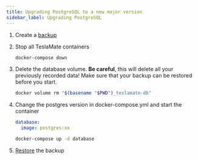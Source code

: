 ```yaml
---
title: Upgrading PostgreSQL to a new major version
sidebar_label: Upgrading PostgreSQL
---
```


1. Create a [backup](backup_restore.md)
2. Stop all TeslaMate containers

   ```bash
   docker-compose down
   ```

3. Delete the database volume. **Be careful**, this will delete all your previously recorded data! Make sure that your backup can be restored before you start.

   ```bash
   docker volume rm "$(basename "$PWD")_teslamate-db"
   ```

4. Change the postgres version in docker-compose.yml and start the container

   ```yml {2}
   database:
     image: postgres:xx
   ```

   ```bash
   docker-compose up -d database
   ```

5. [Restore](backup_restore.md) the backup
